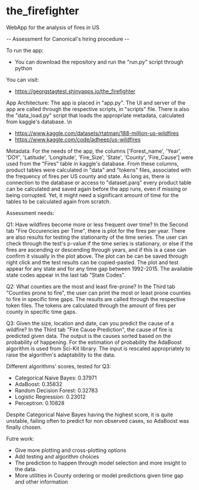 # the_firefighter
WebApp for the analysis of fires in US

-- Assessment for Canonical's hiring procedure --

To run the app:
- You can download the repository and run the "run.py" script through python

You can visit: 
- https://georgstagtest.shinyapps.io/the_firefighter  

App Architecture:
The app is placed in "app.py". 
The UI and server of the app are called through the respective scripts, in "scripts" file.
There is also the "data_load.py" script that loads the appropriate metadata, calculated from kaggle's database. \n
- https://www.kaggle.com/datasets/rtatman/188-million-us-wildfires
- https://www.kaggle.com/code/adheep/us-wildfires

Metadata:
For the needs of the app, the columns ['Forest_name', 'Year', 'DOY', 'Latitude', 'Longitude', 'Fire_Size', 'State', 'County', 'Fire_Cause'] were used from the "Fires" table in kaggle's database.
From these columns, product tables were calculated in "data" and "tokens" files, associated with the frequency of fires per US county and state.
As long as, there is connection to the database or access to "dataset.parq" every product table can be calculated and saved again before the app runs, even if missing or being corrupted. Yet, it might need a significant amount of time for the tables to be calculated again from scratch.

Assessment needs:

Q1: Have wildfires become more or less frequent over time?
In the Second tab "Fire Occurencies per Time", there is plot for the fires per year. There are also results for testing the stationarity of the time series.
The user can check through the test's p-value if the time series is stationary, or else if the fires are ascending or descending through years, and if this is a case can confirm it visually in the plot above.
The plot can be can be saved through right click and the test results can be copied-pasted.
The plot and test appear for any state and for any time gap between 1992-2015.
The available state codes appear in the last tab "State Codes".

Q2: What counties are the most and least fire-prone?
In the Third tab "Counties prone to fire", the user can print the most or least prone counties to fire in specific time gaps. The results are called through the respective token files. The tokens are calculated through the amount of fires per county in specific time gaps.

Q3: Given the size, location and date, can you predict the cause of a wildfire? 
In the Third tab "Fire Cause Prediction", the cause of fire is predicted given data. The output is the causes sorted based on the probability of happening. For the estimation of probability the AdaBoost algorithm is used from Sci-Kit library. The input is rescaled appropriately to raise the algorithm's adaptability to the data.

Different algorithms' scores, tested for Q3:
- Categorical Naive Bayes:  0.37971 
- AdaBoost:                 0.35832 
- Random Decision Forest:   0.32783 
- Logistic Regression:      0.23012 
- Perceptron:               0.10828

Despite Categorical Naive Bayes having the highest score, it is quite unstable, failing often to predict for non observed cases, so AdaBoost was finally chosen.

Futre work:
- Give more plotting and cross-plotting options
- Add testing and algorithm choices
- The prediction to happen through model selection and more insight to the data.
- More utilities in County ordering or model predictions given time gap and other information
